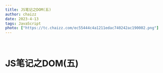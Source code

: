 ```yaml
---
title: JS笔记之DOM(五)
author: chaizz
date: 2023-4-13
tags: JavaScript
photo: ["https://tc.chaizz.com/ec55444c4a1211edac740242ac190002.png"]
---
```


​         

<!--more-->

# JS笔记之DOM(五)

